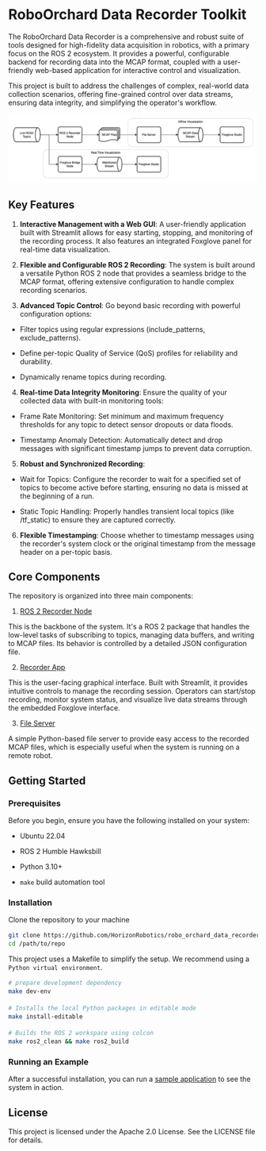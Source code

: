 # RoboOrchard Data Recorder Toolkit

The RoboOrchard Data Recorder is a comprehensive and robust suite of tools designed for high-fidelity data acquisition in robotics, with a primary focus on the ROS 2 ecosystem. It provides a powerful, configurable backend for recording data into the MCAP format, coupled with a user-friendly web-based application for interactive control and visualization.

This project is built to address the challenges of complex, real-world data collection scenarios, offering fine-grained control over data streams, ensuring data integrity, and simplifying the operator's workflow.

![Architecture](https://github.com/HorizonRobotics/robo_orchard_data_recorder/blob/master/docs/_static/data_collector_arch.png)

## Key Features

1. **Interactive Management with a Web GUI**: A user-friendly application built with Streamlit allows for easy starting, stopping, and monitoring of the recording process. It also features an integrated Foxglove panel for real-time data visualization.

2. **Flexible and Configurable ROS 2 Recording**: The system is built around a versatile Python ROS 2 node that provides a seamless bridge to the MCAP format, offering extensive configuration to handle complex recording scenarios.

3. **Advanced Topic Control**: Go beyond basic recording with powerful configuration options:

- Filter topics using regular expressions (include_patterns, exclude_patterns).

- Define per-topic Quality of Service (QoS) profiles for reliability and durability.

- Dynamically rename topics during recording.

4. **Real-time Data Integrity Monitoring**: Ensure the quality of your collected data with built-in monitoring tools:

- Frame Rate Monitoring: Set minimum and maximum frequency thresholds for any topic to detect sensor dropouts or data floods.

- Timestamp Anomaly Detection: Automatically detect and drop messages with significant timestamp jumps to prevent data corruption.

5. **Robust and Synchronized Recording**:

- Wait for Topics: Configure the recorder to wait for a specified set of topics to become active before starting, ensuring no data is missed at the beginning of a run.

- Static Topic Handling: Properly handles transient local topics (like /tf_static) to ensure they are captured correctly.

6. **Flexible Timestamping**: Choose whether to timestamp messages using the recorder's system clock or the original timestamp from the message header on a per-topic basis.

## Core Components

The repository is organized into three main components:

1. [ROS 2 Recorder Node](https://github.com/HorizonRobotics/robo_orchard_data_recorder/ros2_package/robo_orchard_data_ros2)

This is the backbone of the system. It's a ROS 2 package that handles the low-level tasks of subscribing to topics, managing data buffers, and writing to MCAP files. Its behavior is controlled by a detailed JSON configuration file.

2. [Recorder App](https://github.com/HorizonRobotics/robo_orchard_data_recorder/python/robo_orchard_recorder_app)

This is the user-facing graphical interface. Built with Streamlit, it provides intuitive controls to manage the recording session. Operators can start/stop recording, monitor system status, and visualize live data streams through the embedded Foxglove interface.

3. [File Server](https://github.com/HorizonRobotics/robo_orchard_data_recorder/python/robo_orchard_file_server)

A simple Python-based file server to provide easy access to the recorded MCAP files, which is especially useful when the system is running on a remote robot.

## Getting Started

### Prerequisites

Before you begin, ensure you have the following installed on your system:

- Ubuntu 22.04

- ROS 2 Humble Hawksbill

- Python 3.10+

- `make` build automation tool

### Installation

Clone the repository to your machine

```bash
git clone https://github.com/HorizonRobotics/robo_orchard_data_recorder
cd /path/to/repo
```

This project uses a Makefile to simplify the setup. We recommend using a `Python virtual environment`.

```bash
# prepare development dependency
make dev-env

# Installs the local Python packages in editable mode
make install-editable

# Builds the ROS 2 workspace using colcon
make ros2_clean && make ros2_build
```

### Running an Example

After a successful installation, you can run a [sample application](https://github.com/HorizonRobotics/robo_orchard_data_recorder/example/) to see the system in action.

## License

This project is licensed under the Apache 2.0 License. See the LICENSE file for details.